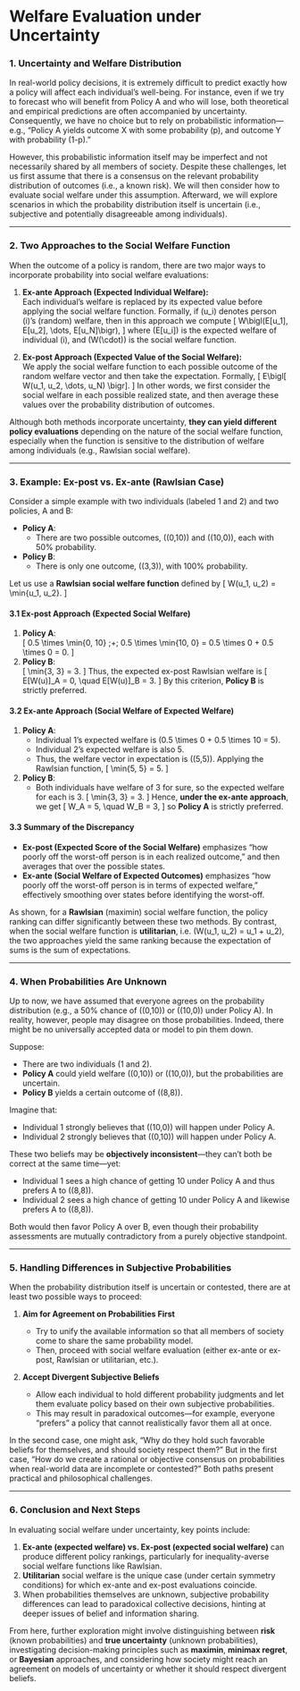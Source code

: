 # Welfare Evaluation under Uncertainty

### 1. Uncertainty and Welfare Distribution
In real-world policy decisions, it is extremely difficult to predict exactly how a policy will affect each individual’s well-being. For instance, even if we try to forecast who will benefit from Policy A and who will lose, both theoretical and empirical predictions are often accompanied by uncertainty. Consequently, we have no choice but to rely on probabilistic information—e.g., “Policy A yields outcome X with some probability \(p\), and outcome Y with probability \(1-p\).”

However, this probabilistic information itself may be imperfect and not necessarily shared by all members of society. Despite these challenges, let us first assume that there is a consensus on the relevant probability distribution of outcomes (i.e., a known risk). We will then consider how to evaluate social welfare under this assumption. Afterward, we will explore scenarios in which the probability distribution itself is uncertain (i.e., subjective and potentially disagreeable among individuals).

---

### 2. Two Approaches to the Social Welfare Function
When the outcome of a policy is random, there are two major ways to incorporate probability into social welfare evaluations:

1. **Ex-ante Approach (Expected Individual Welfare):**  
   Each individual’s welfare is replaced by its expected value before applying the social welfare function. Formally, if \(u_i\) denotes person \(i\)’s (random) welfare, then in this approach we compute
   \[
     W\bigl(E[u_1], E[u_2], \dots, E[u_N]\bigr),
   \]
   where \(E[u_i]\) is the expected welfare of individual \(i\), and \(W(\cdot)\) is the social welfare function.

2. **Ex-post Approach (Expected Value of the Social Welfare):**  
   We apply the social welfare function to each possible outcome of the random welfare vector and then take the expectation. Formally,
   \[
     E\bigl[ W(u_1, u_2, \dots, u_N) \bigr].
   \]
   In other words, we first consider the social welfare in each possible realized state, and then average these values over the probability distribution of outcomes.

Although both methods incorporate uncertainty, **they can yield different policy evaluations** depending on the nature of the social welfare function, especially when the function is sensitive to the distribution of welfare among individuals (e.g., Rawlsian social welfare).

---

### 3. Example: Ex-post vs. Ex-ante (Rawlsian Case)
Consider a simple example with two individuals (labeled 1 and 2) and two policies, A and B:

- **Policy A**:  
  - There are two possible outcomes, \((0,10)\) and \((10,0)\), each with 50% probability.  
- **Policy B**:  
  - There is only one outcome, \((3,3)\), with 100% probability.

Let us use a **Rawlsian social welfare function** defined by
\[
  W(u_1, u_2) = \min\{u_1, u_2\}.
\]

#### 3.1 Ex-post Approach (Expected Social Welfare)
1. **Policy A**:  
   \[
     0.5 \times \min\{0, 10\} \;+\; 0.5 \times \min\{10, 0\} 
     = 0.5 \times 0 + 0.5 \times 0 = 0.
   \]
2. **Policy B**:  
   \[
     \min\{3, 3\} = 3.
   \]
Thus, the expected ex-post Rawlsian welfare is
\[
  E[W(u)]_A = 0, 
  \quad
  E[W(u)]_B = 3.
\]
By this criterion, **Policy B** is strictly preferred.

#### 3.2 Ex-ante Approach (Social Welfare of Expected Welfare)
1. **Policy A**:  
   - Individual 1’s expected welfare is \(0.5 \times 0 + 0.5 \times 10 = 5\).  
   - Individual 2’s expected welfare is also 5.  
   - Thus, the welfare vector in expectation is \((5,5)\). Applying the Rawlsian function,
     \[
       \min\{5, 5\} = 5.
     \]
2. **Policy B**:  
   - Both individuals have welfare of 3 for sure, so the expected welfare for each is 3.
     \[
       \min\{3, 3\} = 3.
     \]
Hence, **under the ex-ante approach**, we get
\[
  W_A = 5, \quad W_B = 3,
\]
so **Policy A** is strictly preferred.

#### 3.3 Summary of the Discrepancy
- **Ex-post (Expected Score of the Social Welfare)** emphasizes “how poorly off the worst-off person is in each realized outcome,” and then averages that over the possible states.
- **Ex-ante (Social Welfare of Expected Outcomes)** emphasizes “how poorly off the worst-off person is in terms of expected welfare,” effectively smoothing over states before identifying the worst-off.

As shown, for a **Rawlsian** (maximin) social welfare function, the policy ranking can differ significantly between these two methods. By contrast, when the social welfare function is **utilitarian**, i.e. \(W(u_1, u_2) = u_1 + u_2\), the two approaches yield the same ranking because the expectation of sums is the sum of expectations.

---

### 4. When Probabilities Are Unknown
Up to now, we have assumed that everyone agrees on the probability distribution (e.g., a 50% chance of \((0,10)\) or \((10,0)\) under Policy A). In reality, however, people may disagree on those probabilities. Indeed, there might be no universally accepted data or model to pin them down.

Suppose:

- There are two individuals (1 and 2).
- **Policy A** could yield welfare \((0,10)\) or \((10,0)\), but the probabilities are uncertain.
- **Policy B** yields a certain outcome of \((8,8)\).

Imagine that:

- Individual 1 strongly believes that \((10,0)\) will happen under Policy A.
- Individual 2 strongly believes that \((0,10)\) will happen under Policy A.

These two beliefs may be **objectively inconsistent**—they can’t both be correct at the same time—yet:

- Individual 1 sees a high chance of getting 10 under Policy A and thus prefers A to \((8,8)\).
- Individual 2 sees a high chance of getting 10 under Policy A and likewise prefers A to \((8,8)\).

Both would then favor Policy A over B, even though their probability assessments are mutually contradictory from a purely objective standpoint.

---

### 5. Handling Differences in Subjective Probabilities
When the probability distribution itself is uncertain or contested, there are at least two possible ways to proceed:

1. **Aim for Agreement on Probabilities First**  
   - Try to unify the available information so that all members of society come to share the same probability model.  
   - Then, proceed with social welfare evaluation (either ex-ante or ex-post, Rawlsian or utilitarian, etc.).

2. **Accept Divergent Subjective Beliefs**  
   - Allow each individual to hold different probability judgments and let them evaluate policy based on their own subjective probabilities.  
   - This may result in paradoxical outcomes—for example, everyone “prefers” a policy that cannot realistically favor them all at once.

In the second case, one might ask, “Why do they hold such favorable beliefs for themselves, and should society respect them?” But in the first case, “How do we create a rational or objective consensus on probabilities when real-world data are incomplete or contested?” Both paths present practical and philosophical challenges.

---

### 6. Conclusion and Next Steps
In evaluating social welfare under uncertainty, key points include:

1. **Ex-ante (expected welfare) vs. Ex-post (expected social welfare)** can produce different policy rankings, particularly for inequality-averse social welfare functions like Rawlsian.  
2. **Utilitarian** social welfare is the unique case (under certain symmetry conditions) for which ex-ante and ex-post evaluations coincide.  
3. When probabilities themselves are unknown, subjective probability differences can lead to paradoxical collective decisions, hinting at deeper issues of belief and information sharing.  

From here, further exploration might involve distinguishing between **risk** (known probabilities) and **true uncertainty** (unknown probabilities), investigating decision-making principles such as **maximin**, **minimax regret**, or **Bayesian** approaches, and considering how society might reach an agreement on models of uncertainty or whether it should respect divergent beliefs.